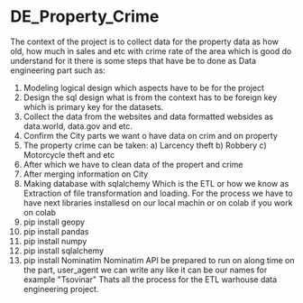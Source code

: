 # DE_Property_Crime
  The context of the project is to collect data for the property data as how old, how much in sales and etc with crime rate of the area which is good do understand for it there is some steps that have be to done as Data engineering part such as:
1. Modeling logical design which aspects have to be for the project
2. Design the sql design what is from the context has to be foreign key which is primary key for the datasets.
3. Collect the data from the websites and data formatted websides as data.world, data.gov and etc.
4. Confirm the City parts we want o have data on crim and on property
5. The property crime can be taken:
      a) Larcency theft
      b) Robbery
      c) Motorcycle theft and etc
6. After which we have to clean data of the propert and crime
7. After merging information on City
8. Making database with sqlalchemy
   Which is the ETL or how we know as Extraction of file transformation and loading.
For the process we have to have next libraries installesd on our local machin or on colab if you work on colab
1. pip install geopy
2. pip install pandas
3. pip install numpy
4. pip install sqlalchemy
5. pip install Nominatim
Nominatim API be prepared to run on along time on the part, user_agent we can write any like it can be our names for example "Tsovinar"
Thats all the process for the ETL warhouse data engineering project.

